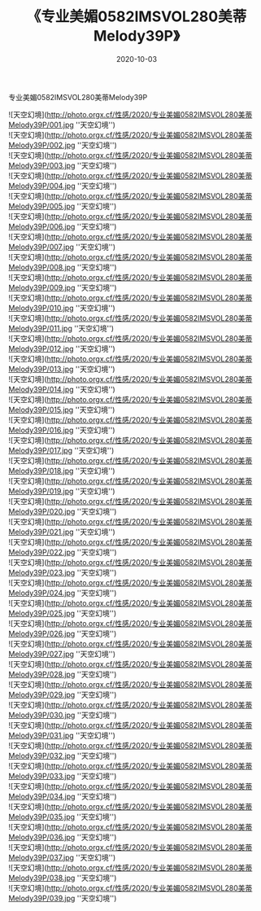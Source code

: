 ﻿---
layout: post
title:  《专业美媚0582IMSVOL280美蒂Melody39P》
date:   2020-10-03
img: http://photo.orgx.cf/性感/2020/专业美媚0582IMSVOL280美蒂Melody39P/000.jpg
tags: [美女, 性感, 泳衣]
---

专业美媚0582IMSVOL280美蒂Melody39P



![天空幻境](http://photo.orgx.cf/性感/2020/专业美媚0582IMSVOL280美蒂Melody39P/001.jpg ''天空幻境'') <br>
![天空幻境](http://photo.orgx.cf/性感/2020/专业美媚0582IMSVOL280美蒂Melody39P/002.jpg ''天空幻境'') <br>
![天空幻境](http://photo.orgx.cf/性感/2020/专业美媚0582IMSVOL280美蒂Melody39P/003.jpg ''天空幻境'') <br>
![天空幻境](http://photo.orgx.cf/性感/2020/专业美媚0582IMSVOL280美蒂Melody39P/004.jpg ''天空幻境'') <br>
![天空幻境](http://photo.orgx.cf/性感/2020/专业美媚0582IMSVOL280美蒂Melody39P/005.jpg ''天空幻境'') <br>
![天空幻境](http://photo.orgx.cf/性感/2020/专业美媚0582IMSVOL280美蒂Melody39P/006.jpg ''天空幻境'') <br>
![天空幻境](http://photo.orgx.cf/性感/2020/专业美媚0582IMSVOL280美蒂Melody39P/007.jpg ''天空幻境'') <br>
![天空幻境](http://photo.orgx.cf/性感/2020/专业美媚0582IMSVOL280美蒂Melody39P/008.jpg ''天空幻境'') <br>
![天空幻境](http://photo.orgx.cf/性感/2020/专业美媚0582IMSVOL280美蒂Melody39P/009.jpg ''天空幻境'') <br>
![天空幻境](http://photo.orgx.cf/性感/2020/专业美媚0582IMSVOL280美蒂Melody39P/010.jpg ''天空幻境'') <br>
![天空幻境](http://photo.orgx.cf/性感/2020/专业美媚0582IMSVOL280美蒂Melody39P/011.jpg ''天空幻境'') <br>
![天空幻境](http://photo.orgx.cf/性感/2020/专业美媚0582IMSVOL280美蒂Melody39P/012.jpg ''天空幻境'') <br>
![天空幻境](http://photo.orgx.cf/性感/2020/专业美媚0582IMSVOL280美蒂Melody39P/013.jpg ''天空幻境'') <br>
![天空幻境](http://photo.orgx.cf/性感/2020/专业美媚0582IMSVOL280美蒂Melody39P/014.jpg ''天空幻境'') <br>
![天空幻境](http://photo.orgx.cf/性感/2020/专业美媚0582IMSVOL280美蒂Melody39P/015.jpg ''天空幻境'') <br>
![天空幻境](http://photo.orgx.cf/性感/2020/专业美媚0582IMSVOL280美蒂Melody39P/016.jpg ''天空幻境'') <br>
![天空幻境](http://photo.orgx.cf/性感/2020/专业美媚0582IMSVOL280美蒂Melody39P/017.jpg ''天空幻境'') <br>
![天空幻境](http://photo.orgx.cf/性感/2020/专业美媚0582IMSVOL280美蒂Melody39P/018.jpg ''天空幻境'') <br>
![天空幻境](http://photo.orgx.cf/性感/2020/专业美媚0582IMSVOL280美蒂Melody39P/019.jpg ''天空幻境'') <br>
![天空幻境](http://photo.orgx.cf/性感/2020/专业美媚0582IMSVOL280美蒂Melody39P/020.jpg ''天空幻境'') <br>
![天空幻境](http://photo.orgx.cf/性感/2020/专业美媚0582IMSVOL280美蒂Melody39P/021.jpg ''天空幻境'') <br>
![天空幻境](http://photo.orgx.cf/性感/2020/专业美媚0582IMSVOL280美蒂Melody39P/022.jpg ''天空幻境'') <br>
![天空幻境](http://photo.orgx.cf/性感/2020/专业美媚0582IMSVOL280美蒂Melody39P/023.jpg ''天空幻境'') <br>
![天空幻境](http://photo.orgx.cf/性感/2020/专业美媚0582IMSVOL280美蒂Melody39P/024.jpg ''天空幻境'') <br>
![天空幻境](http://photo.orgx.cf/性感/2020/专业美媚0582IMSVOL280美蒂Melody39P/025.jpg ''天空幻境'') <br>
![天空幻境](http://photo.orgx.cf/性感/2020/专业美媚0582IMSVOL280美蒂Melody39P/026.jpg ''天空幻境'') <br>
![天空幻境](http://photo.orgx.cf/性感/2020/专业美媚0582IMSVOL280美蒂Melody39P/027.jpg ''天空幻境'') <br>
![天空幻境](http://photo.orgx.cf/性感/2020/专业美媚0582IMSVOL280美蒂Melody39P/028.jpg ''天空幻境'') <br>
![天空幻境](http://photo.orgx.cf/性感/2020/专业美媚0582IMSVOL280美蒂Melody39P/029.jpg ''天空幻境'') <br>
![天空幻境](http://photo.orgx.cf/性感/2020/专业美媚0582IMSVOL280美蒂Melody39P/030.jpg ''天空幻境'') <br>
![天空幻境](http://photo.orgx.cf/性感/2020/专业美媚0582IMSVOL280美蒂Melody39P/031.jpg ''天空幻境'') <br>
![天空幻境](http://photo.orgx.cf/性感/2020/专业美媚0582IMSVOL280美蒂Melody39P/032.jpg ''天空幻境'') <br>
![天空幻境](http://photo.orgx.cf/性感/2020/专业美媚0582IMSVOL280美蒂Melody39P/033.jpg ''天空幻境'') <br>
![天空幻境](http://photo.orgx.cf/性感/2020/专业美媚0582IMSVOL280美蒂Melody39P/034.jpg ''天空幻境'') <br>
![天空幻境](http://photo.orgx.cf/性感/2020/专业美媚0582IMSVOL280美蒂Melody39P/035.jpg ''天空幻境'') <br>
![天空幻境](http://photo.orgx.cf/性感/2020/专业美媚0582IMSVOL280美蒂Melody39P/036.jpg ''天空幻境'') <br>
![天空幻境](http://photo.orgx.cf/性感/2020/专业美媚0582IMSVOL280美蒂Melody39P/037.jpg ''天空幻境'') <br>
![天空幻境](http://photo.orgx.cf/性感/2020/专业美媚0582IMSVOL280美蒂Melody39P/038.jpg ''天空幻境'') <br>
![天空幻境](http://photo.orgx.cf/性感/2020/专业美媚0582IMSVOL280美蒂Melody39P/039.jpg ''天空幻境'') <br>